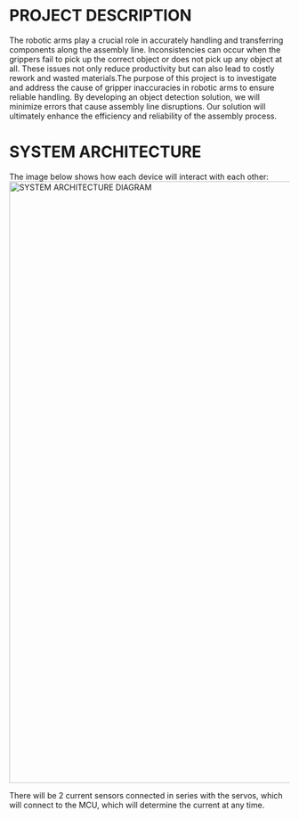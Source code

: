 # PROJECT DESCRIPTION
The robotic arms play a crucial role in accurately handling and transferring components along the assembly line. Inconsistencies can occur when the grippers fail to pick up the correct object or does not pick up any object at all. These issues not only reduce productivity but can also lead to costly rework and wasted materials.The purpose of this project is to investigate and address the cause of gripper inaccuracies in robotic arms to ensure reliable handling. By developing an object detection solution, we will minimize errors that cause assembly line disruptions. Our solution will ultimately enhance the efficiency and reliability of the assembly process.

# SYSTEM ARCHITECTURE
The image below shows how each device will interact with each other:
<img width="1920" height="1080" alt="SYSTEM ARCHITECTURE DIAGRAM" src="https://github.com/user-attachments/assets/2a3befe1-aa17-40bf-b3f9-5fb9d447810c" />

There will be 2 current sensors connected in series with the servos, which will connect to the MCU, which will determine the current at any time.
